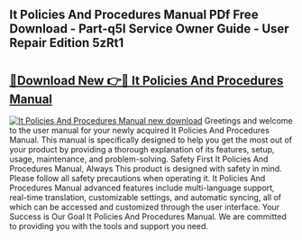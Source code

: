 ## It Policies And Procedures Manual PDf Free Download - Part-q5I Service Owner Guide - User Repair Edition 5zRt1

# <h2><a href="http://cf30135.oget.top/?id=It+Policies+And+Procedures+Manual">🔗Download New 👉🔴 It Policies And Procedures Manual</a></h2>

[![It Policies And Procedures Manual new download](https://i.imgur.com/5g1atiW.png)](http://cf30135.oget.top/?id=It+Policies+And+Procedures+Manual)
Greetings and welcome to the user manual for your newly acquired It Policies And Procedures Manual. This manual is specifically designed to help you get the most out of your product by providing a thorough explanation of its features, setup, usage, maintenance, and problem-solving. Safety First It Policies And Procedures Manual, Always This product is designed with safety in mind. Please follow all safety precautions when operating it. It Policies And Procedures Manual advanced features include multi-language support, real-time translation, customizable settings, and automatic syncing, all of which can be accessed and customized through the user interface. Your Success is Our Goal It Policies And Procedures Manual. We are committed to providing you with the tools and support you need.
